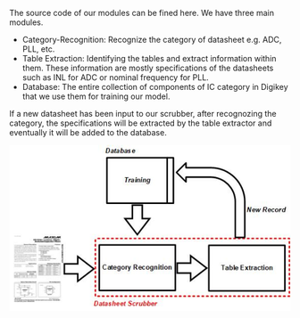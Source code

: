 The source code of our modules can be fined here. We have three main modules.

 - Category-Recognition: Recognize the category of datasheet e.g. ADC, PLL, etc.
 - Table Extraction: Identifying the tables and extract information within them. These information are mostly specifications of the datasheets such as INL for ADC or nominal frequency for PLL.
 - Database: The entire collection of components of IC category in Digikey that we use them for training our model. 
 
 If a new datasheet has been input to our scrubber, after recognozing the category, the specifications will be extracted by the table extractor and eventually it will be added to the database. 
 
 ![](docs/flow.jpg)

